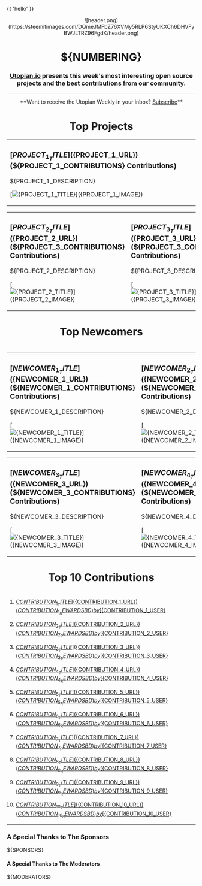 {{ 'hello' }}

<center>![header.png](https://steemitimages.com/DQmeJMFbZ76XVMy5RLP6StyUKXCh6DHVFyBWJLTRZ96FgdK/header.png)</center>

# <center>${NUMBERING}</center>

### <center>**[Utopian.io](https://utopian.io) presents this week's most interesting open source projects and the best contributions from our community.**</center>

<hr />

<center>**Want to receive the Utopian Weekly in your inbox? <a href="http://eepurl.com/c-TKu1">Subscribe</a>**</center>

# <center>Top Projects</center>

<table><tr><td>

### [${PROJECT_1_TITLE}](${PROJECT_1_URL}) (${PROJECT_1_CONTRIBUTIONS} Contributions)
${PROJECT_1_DESCRIPTION}

[![${PROJECT_1_TITLE}](${PROJECT_1_IMAGE})](${PROJECT_1_URL})

</td></tr></table>

<table><tr><td>

### [${PROJECT_2_TITLE}](${PROJECT_2_URL}) (${PROJECT_3_CONTRIBUTIONS} Contributions)
${PROJECT_2_DESCRIPTION}

[![${PROJECT_2_TITLE}](${PROJECT_2_IMAGE})](${PROJECT_2_URL})

</td><td>

### [${PROJECT_3_TITLE}](${PROJECT_3_URL}) (${PROJECT_3_CONTRIBUTIONS} Contributions)
${PROJECT_3_DESCRIPTION}

[![${PROJECT_3_TITLE}](${PROJECT_3_IMAGE})](${PROJECT_3_URL})

</td></tr></table>

# <center>Top Newcomers</center>
#

<table><tr><td>

### [${NEWCOMER_1_TITLE}](${NEWCOMER_1_URL}) (${NEWCOMER_1_CONTRIBUTIONS} Contributions)
${NEWCOMER_1_DESCRIPTION}

[![${NEWCOMER_1_TITLE}](${NEWCOMER_1_IMAGE})](${NEWCOMER_1_URL})

</td><td>

### [${NEWCOMER_2_TITLE}](${NEWCOMER_2_URL}) (${NEWCOMER_2_CONTRIBUTIONS} Contributions)
${NEWCOMER_2_DESCRIPTION}

[![${NEWCOMER_2_TITLE}](${NEWCOMER_2_IMAGE})](${NEWCOMER_2_URL})

</td></tr></table>

<table><tr><td>

### [${NEWCOMER_3_TITLE}](${NEWCOMER_3_URL}) (${NEWCOMER_3_CONTRIBUTIONS} Contributions)
${NEWCOMER_3_DESCRIPTION}

[![${NEWCOMER_3_TITLE}](${NEWCOMER_3_IMAGE})](${NEWCOMER_3_URL})

</td><td>

### [${NEWCOMER_4_TITLE}](${NEWCOMER_4_URL}) (${NEWCOMER_4_CONTRIBUTIONS} Contributions)
${NEWCOMER_4_DESCRIPTION}

[![${NEWCOMER_4_TITLE}](${NEWCOMER_4_IMAGE})](${NEWCOMER_4_URL})


</td></tr></table>

# <center>Top 10 Contributions</center>
#

1. [${CONTRIBUTION_1_TITLE}](${CONTRIBUTION_1_URL}) (${CONTRIBUTION_1_REWARD} SBD)
by [${CONTRIBUTION_1_USER}](https://utopian.io/@${CONTRIBUTION_1_USER})

2. [${CONTRIBUTION_2_TITLE}](${CONTRIBUTION_2_URL}) (${CONTRIBUTION_2_REWARD} SBD)
by [${CONTRIBUTION_2_USER}](https://utopian.io/@${CONTRIBUTION_2_USER})

3. [${CONTRIBUTION_3_TITLE}](${CONTRIBUTION_3_URL}) (${CONTRIBUTION_3_REWARD} SBD)
by [${CONTRIBUTION_3_USER}](https://utopian.io/@${CONTRIBUTION_3_USER})

4. [${CONTRIBUTION_4_TITLE}](${CONTRIBUTION_4_URL}) (${CONTRIBUTION_4_REWARD} SBD)
by [${CONTRIBUTION_4_USER}](https://utopian.io/@${CONTRIBUTION_4_USER})

5. [${CONTRIBUTION_5_TITLE}](${CONTRIBUTION_5_URL}) (${CONTRIBUTION_5_REWARD} SBD)
by [${CONTRIBUTION_5_USER}](https://utopian.io/@${CONTRIBUTION_5_USER})

6. [${CONTRIBUTION_6_TITLE}](${CONTRIBUTION_6_URL}) (${CONTRIBUTION_6_REWARD} SBD)
by [${CONTRIBUTION_6_USER}](https://utopian.io/@${CONTRIBUTION_6_USER})

7. [${CONTRIBUTION_7_TITLE}](${CONTRIBUTION_7_URL}) (${CONTRIBUTION_7_REWARD} SBD)
by [${CONTRIBUTION_7_USER}](https://utopian.io/@${CONTRIBUTION_7_USER})

8. [${CONTRIBUTION_8_TITLE}](${CONTRIBUTION_8_URL}) (${CONTRIBUTION_8_REWARD} SBD)
by [${CONTRIBUTION_8_USER}](https://utopian.io/@${CONTRIBUTION_8_USER})

9. [${CONTRIBUTION_9_TITLE}](${CONTRIBUTION_9_URL}) (${CONTRIBUTION_9_REWARD} SBD)
by [${CONTRIBUTION_9_USER}](https://utopian.io/@${CONTRIBUTION_9_USER})

10. [${CONTRIBUTION_10_TITLE}](${CONTRIBUTION_10_URL}) (${CONTRIBUTION_10_REWARD} SBD)
by [${CONTRIBUTION_10_USER}](https://utopian.io/@${CONTRIBUTION_10_USER})

<hr />

### A Special Thanks to The Sponsors

${SPONSORS}

#### A Special Thanks to The Moderators

${MODERATORS}
